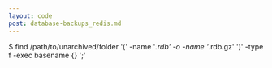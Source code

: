 ```yaml
---
layout: code
post: database-backups_redis.md
---
```



$ find /path/to/unarchived/folder '(' -name '*.rdb' -o -name '*.rdb.gz' ')' -type f -exec basename {} ';'    

